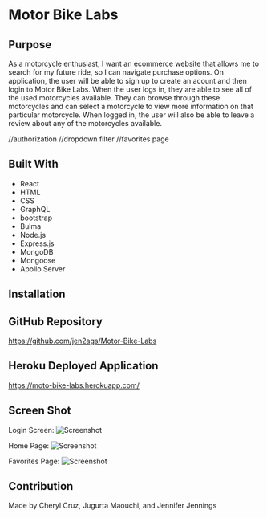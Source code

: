 # Motor Bike Labs

## Purpose
As a motorcycle enthusiast, I want an ecommerce website that allows me to search for my future ride, so I can navigate purchase options. On application, the user will be able to sign up to create an acount and then login to Motor Bike Labs. When the user logs in, they are able to see all of the used motorcycles available. They can browse through these motorcycles and can select a motorcycle to view more information on that particular motorcycle. When logged in, the user will also be able to leave a review about any of the motorcycles available.

//authorization
//dropdown filter
//favorites page


## Built With
* React
* HTML
* CSS
* GraphQL
* bootstrap
* Bulma
* Node.js
* Express.js
* MongoDB
* Mongoose
* Apollo Server

## Installation



## GitHub Repository
https://github.com/jen2ags/Motor-Bike-Labs

## Heroku Deployed Application
https://moto-bike-labs.herokuapp.com/


## Screen Shot
Login Screen:
![Screenshot ]()

Home Page:
![Screenshot ]()

Favorites Page:
![Screenshot ]()

## Contribution
Made by Cheryl Cruz, Jugurta Maouchi, and Jennifer Jennings